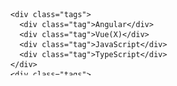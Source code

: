 <svg fill="none" viewBox="0 0 300 120" width="300" height="120" xmlns="http://www.w3.org/2000/svg">
  <foreignObject width="100%" height="100%">
    <div xmlns="http://www.w3.org/1999/xhtml">

<style>
  .tags {
    display: flex;
    flex-wrap: wrap;
    height: 100%;
    width: 100%;
  }
  .tag {
    background-color: #E3FFFF;
    border-radius: 0.25em;
    color: #0ca4a5;
    border: 1px solid #0ca4a5;
    display: inline-block;
    font-size: 0.75em;
    line-height: 2em;
    margin: 0.125em;
    padding: 0 0.5em;
    text-decoration: none;
    font-family: sans-serif;
  }
  img {
    border: 20px ridge #555;
  }
</style>
      
      <div class="tags">
        <div class="tag">Angular</div>
        <div class="tag">Vue(X)</div>
        <div class="tag">JavaScript</div>
        <div class="tag">TypeScript</div>
      </div>
      <div class="tags">
        <div class="tag">(S)CSS</div>
        <div class="tag">Building UIs</div>
        <div class="tag">Web Components</div>
      </div>
      <div class="tags">
        <div class="tag">Ionic</div>
        <div class="tag">Electron</div>
        <div class="tag">.NET</div>
      </div>

<div align="center">
  <h3>hello</h3>

<p style="border: 20px solid lightgray;"><img src="fishs.gif" alt="fishes, swimming" width="60%" height="auto"/></p><br>

<img src="https://img.shields.io/badge/javascript-%23323330.svg?style=for-the-badge&logo=javascript&logoColor=%23F7DF1E"/><img src="https://img.shields.io/badge/c%23-%23239120.svg?style=for-the-badge&logo=c-sharp&logoColor=white"/><img src="https://img.shields.io/badge/c++-%2300599C.svg?style=for-the-badge&logo=c%2B%2B&logoColor=white"/><img src="https://img.shields.io/badge/html5-%23E34F26.svg?style=for-the-badge&logo=html5&logoColor=white"/><img src="https://img.shields.io/badge/css3-%231572B6.svg?style=for-the-badge&logo=css3&logoColor=white"/>
</div>
